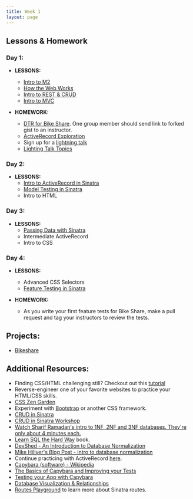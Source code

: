 ```yaml
---
title: Week 1
layout: page
---
```


## Lessons & Homework

### Day 1:

* **LESSONS:**
  - [Intro to M2](../slides/intro_to_m2)
  - [How the Web Works](../lessons/how_the_web_works)
  - [Intro to REST & CRUD](../lessons/restful_routes_and_crud)
  - [Intro to MVC](../lessons/intro_to_mvc)

* **HOMEWORK:**
  - [DTR for Bike Share](https://gist.github.com/Carmer/85b9e0569af607d14f6e14b696b5e131). One group member should send link to forked gist to an instructor.
  - [ActiveRecord Exploration](../lessons/activerecord_exploration)
  - Sign up for a [lightning talk](https://docs.google.com/spreadsheets/d/1kk7k6aVVVW-iPhNVSNbNG4HMFKgesM1HjDqV2Wz3M9E/edit?usp=sharing)
  - [Lighting Talk Topics](../lighting_talk_topic_ideas.md)


### Day 2:

* **LESSONS:**
  - [Intro to ActiveRecord in Sinatra](../lessons/intro_to_active_record_in_sinatra)
  - [Model Testing in Sinatra](../lessons/model_testing_in_sinatra)
  - Intro to HTML

### Day 3:

* **LESSONS:**
  - [Passing Data with Sinatra](../lessons/passing_data_with_sinatra)
  - Intermediate ActiveRecord
  - Intro to CSS

### Day 4:

* **LESSONS:**
  - Advanced CSS Selectors
  - [Feature Testing in Sinatra](../lessons/feature_testing_in_sinatra)

* **HOMEWORK:**
  - As you write your first feature tests for Bike Share, make a pull request and tag your instructors to review the tests.

## Projects:

* [Bikeshare](https://github.com/turingschool/bike-share)

## Additional Resources:

  - Finding CSS/HTML challenging still? Checkout out this [tutorial](https://github.com/turingschool-examples/introductory-static-site)
  - Reverse-engineer one of your favorite websites to practice your HTML/CSS skills.
  - [CSS Zen Garden](http://www.csszengarden.com/)
  - Experiment with [Bootstrap](http://getbootstrap.com/) or another CSS framework.
  - [CRUD in Sinatra](../lessons/crud_in_sinatra)
  - [CRUD in Sinatra Workshop](../lessons/crud_in_sinatra_workshop)
  - [Watch Sharif Ramadan's intro to 1NF, 2NF and 3NF databases. They're only about 4 minutes each.](https://www.youtube.com/watch?v=K7vzLrGCV50&list=PLQ9AAKW8HuJ5m0rmHKL88ZyjOIKejvrj0)
  - [Learn SQL the Hard Way](http://sql.learncodethehardway.org/book/) book.
  - [DevShed - An Introduction to Database Normalization](http://www.devshed.com/c/a/mysql/an-introduction-to-database-normalization/)
  - [Mike Hillyer's Blog Post - intro to database normalization](http://mikehillyer.com/articles/an-introduction-to-database-normalization/)
  - Continue practicing with ActiveRecord [here](../homework/activerecord_and_database_practice).
  - [Capybara (software) - Wikipedia](https://en.wikipedia.org/wiki/Capybara_(software))
  - [The Basics of Capybara and Improving your Tests](https://www.sitepoint.com/basics-capybara-improving-tests/)
  - [Testing your App with Capybara](https://github.com/teamcapybara/capybara)
  - [Database Visualization & Relationships](../lessons/database_visualization_and_relationships)
  - [Routes Playground](https://github.com/turingschool/routing_playground) to learn more about Sinatra routes.
